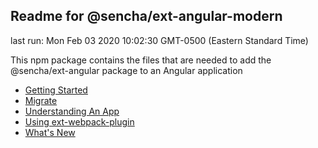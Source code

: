 ## Readme for @sencha/ext-angular-modern

last run: Mon Feb 03 2020 10:02:30 GMT-0500 (Eastern Standard Time)

This npm package contains the files that are needed to add the @sencha/ext-angular package to an Angular application

- [Getting Started](https://github.com/sencha/ext-angular/blob/ext-angular-7.1.1/packages/ext-angular-modern/GETTING_STARTED.md)
- [Migrate](https://github.com/sencha/ext-angular/blob/ext-angular-7.1.1/packages/ext-angular-modern/MIGRATE.md)
- [Understanding An App](https://github.com/sencha/ext-angular/blob/ext-angular-7.1.1/packages/ext-angular-modern/UNDERSTANDING_AN_APP.md)
- [Using ext-webpack-plugin](https://github.com/sencha/ext-angular/blob/ext-angular-7.1.1/packages/ext-angular-modern/USING_EXT_WEBPACK_PLUGIN.md)
- [What's New](https://github.com/sencha/ext-angular/blob/ext-angular-7.1.1/packages/ext-angular-modern/WHATS_NEW.md)

